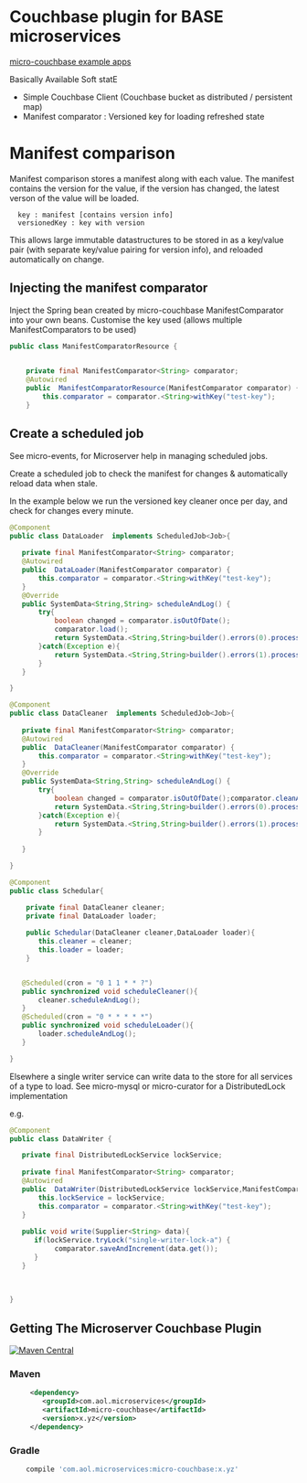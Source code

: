 # Couchbase plugin for BASE microservices

[micro-couchbase example apps](https://github.com/aol/micro-server/tree/master/micro-couchbase/src/test/java/app)

Basically Available Soft statE

* Simple Couchbase Client (Couchbase bucket as distributed / persistent map)
* Manifest comparator : Versioned key for loading refreshed state

# Manifest comparison

Manifest comparison stores a manifest along with each value. The manifest contains the version for the value, if the version has changed, the latest verson of the value will be loaded.

   
      key : manifest [contains version info]
      versionedKey : key with version 
      
This allows large immutable datastructures to be stored in as a key/value pair (with separate key/value pairing for version info), and reloaded automatically on change. 

## Injecting the manifest comparator

Inject the Spring bean created by micro-couchbase ManifestComparator into your own beans. Customise the key used (allows multiple ManifestComparators to be used)

```java
public class ManifestComparatorResource {
	

	private final ManifestComparator<String> comparator;
	@Autowired
	public  ManifestComparatorResource(ManifestComparator comparator) {
		this.comparator = comparator.<String>withKey("test-key");
	}
```

## Create a scheduled job

See micro-events, for Microserver help in managing scheduled jobs.

Create a scheduled job to check the manifest for changes & automatically reload data when stale.

In the example below we run the versioned key cleaner once per day, and check for changes every minute.

 ```java
@Component
public class DataLoader  implements ScheduledJob<Job>{
	
	private final ManifestComparator<String> comparator;
	@Autowired
	public  DataLoader(ManifestComparator comparator) {
		this.comparator = comparator.<String>withKey("test-key");
	}
	@Override
	public SystemData<String,String> scheduleAndLog() {
		try{
			boolean changed = comparator.isOutOfDate();
			comparator.load();
			return SystemData.<String,String>builder().errors(0).processed(isOutOfDate?1:0).build();
		}catch(Exception e){
			return SystemData.<String,String>builder().errors(1).processed(0).build();
		}
	}

}

@Component
public class DataCleaner  implements ScheduledJob<Job>{
	
	private final ManifestComparator<String> comparator;
	@Autowired
	public  DataCleaner(ManifestComparator comparator) {
		this.comparator = comparator.<String>withKey("test-key");
	}
	@Override
	public SystemData<String,String> scheduleAndLog() {
		try{
			boolean changed = comparator.isOutOfDate();comparator.cleanAll();
			return SystemData.<String,String>builder().errors(0).processed(1).build();
		}catch(Exception e){
			return SystemData.<String,String>builder().errors(1).processed(0).build();
		}
		
	}

}

@Component
public class Schedular{

     private final DataCleaner cleaner;
     private final DataLoader loader;
     
     public Schedular(DataCleaner cleaner,DataLoader loader){ 
     	this.cleaner = cleaner;
        this.loader = loader;
     }
 
 
    @Scheduled(cron = "0 1 1 * * ?")
	public synchronized void scheduleCleaner(){
		cleaner.scheduleAndLog();
	}
	@Scheduled(cron = "0 * * * * *")
	public synchronized void scheduleLoader(){
		loader.scheduleAndLog();
	}

}

 ```

Elsewhere a single writer service can write data to the store for all services of a type to load. See micro-mysql or micro-curator for a DistributedLock implementation

e.g.

 ```java
 @Component
 public class DataWriter {
 
 	private final DistributedLockService lockService;
 	
 	private final ManifestComparator<String> comparator;
	@Autowired
	public  DataWriter(DistributedLockService lockService,ManifestComparator comparator) {
	    this.lockService = lockService;
		this.comparator = comparator.<String>withKey("test-key");
	} 
	
	public void write(Supplier<String> data){
	   if(lockService.tryLock("single-writer-lock-a") {
	   		comparator.saveAndIncrement(data.get());
	   }
	}
	
	
	
 }
 
  ```

## Getting The Microserver Couchbase Plugin

[![Maven Central](https://maven-badges.herokuapp.com/maven-central/com.aol.microservices/micro-couchbase/badge.svg)](https://maven-badges.herokuapp.com/maven-central/com.aol.microservices/micro-couchbase)

### Maven 
```xml
     <dependency>
        <groupId>com.aol.microservices</groupId>  
        <artifactId>micro-couchbase</artifactId>
        <version>x.yz</version>
     </dependency>
```
### Gradle
```groovy
    compile 'com.aol.microservices:micro-couchbase:x.yz'
 ```
